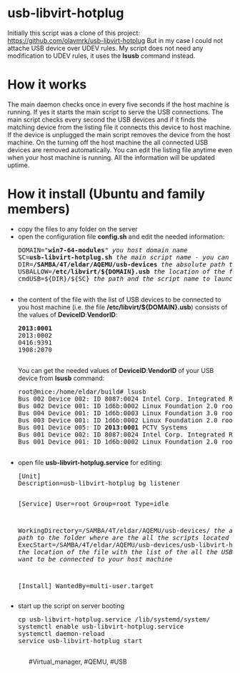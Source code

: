 # usb-libvirt-hotplug
Initially this script was a clone of this project: https://github.com/olavmrk/usb-libvirt-hotplug
But in my case I could not attache USB device over UDEV rules.
My script does not need any modification to UDEV rules, it uses the <b>lsusb</b> command instead.
  <h1>How it works</h1>
The main daemon checks once in every five seconds if the host machine is running. If yes it starts the main script to serve the USB connections. The main script checks every second the USB devices and if it finds the matching device from the listing file it connects this device to host machine. If the device is unplugged the main script removes the device from the host machine. On the turning off the host machine the all connected USB devices are removed automatically.
You can edit the listing file anytime even when your host machine is running. All the information will be updated uptime.
<h1>How it install (Ubuntu and family members)</h1>
<ul>
  <li>
    copy the files to any folder on the server
  </li>
  <li>
    open the configuration file <b>config.sh</b> and edit the needed information:
    <pre>
DOMAIN="<b>win7-64-modules</b>" <i>you host domain name</i>
SC=<b>usb-libvirt-hotplug.sh</b> <i>the main script name - you can keep the original name</i>
DIR=<b>/SAMBA/4T/eldar/AQEMU/usb-devices</b> <i>the absolute path to the folder where are the all the scripts located</i>
USBALLOW=<b>/etc/libvirt/${DOMAIN}.usb</b> <i>the location of the file with the list of the all the USB devices you want to be connected to your host machine - the listing file</i>
cmdUSB=${DIR}/${SC} <i>the path and the script name to launch when your host machine is running</i>
    </pre>
  </li>
  <li>
    the content of the file with the list of USB devices to be connected to you host machine (i.e. the file <b>/etc/libvirt/${DOMAIN}.usb</b>) consists of the values of <b>DeviceID</b>:<b>VendorID</b>:
    <pre>
<b>2013:0001</b>
2013:0002
0416:9391
1908:2070
    </pre>
    You can get the needed values of <b>DeviceID</b>:<b>VendorID</b> of your USB device from <b>lsusb</b> command:
    <pre>
root@mice:/home/eldar/build# lsusb
Bus 002 Device 002: ID 8087:0024 Intel Corp. Integrated Rate Matching Hub
Bus 002 Device 001: ID 1d6b:0002 Linux Foundation 2.0 root hub
Bus 004 Device 001: ID 1d6b:0003 Linux Foundation 3.0 root hub
Bus 003 Device 001: ID 1d6b:0002 Linux Foundation 2.0 root hub
Bus 001 Device 005: ID <b>2013:0001</b> PCTV Systems 
Bus 001 Device 002: ID 8087:0024 Intel Corp. Integrated Rate Matching Hub
Bus 001 Device 001: ID 1d6b:0002 Linux Foundation 2.0 root hub
    </pre>
  </li>
  <li>open file <b>usb-libvirt-hotplug.service</b> for editing:
  <pre>
[Unit]
Description=usb-libvirt-hotplug bg listener

[Service]
User=root
Group=root
Type=idle

WorkingDirectory=/SAMBA/4T/eldar/AQEMU/usb-devices/ <i>the absolute path to the folder where are the all the scripts located</i>
ExecStart=/SAMBA/4T/eldar/AQEMU/usb-devices/usb-libvirt-hotplug.run.sh <i>the location of the file with the list of the all the USB devices you want to be connected to your host machine</i>

[Install]
WantedBy=multi-user.target
  </pre>
  </li>
    <li>start up the script on server booting
      <pre>
cp usb-libvirt-hotplug.service /lib/systemd/system/
systemctl enable usb-libvirt-hotplug.service
systemctl daemon-reload
service usb-libvirt-hotplug start
      </pre>
    </li>
    <ul>

#Virtual_manager, #QEMU, #USB
